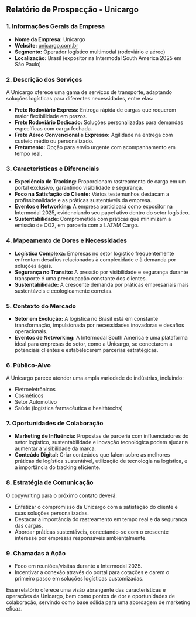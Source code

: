 ## Relatório de Prospecção - Unicargo

### 1. Informações Gerais da Empresa
- **Nome da Empresa:** Unicargo
- **Website:** [unicargo.com.br](http://www.unicargo.com.br)
- **Segmento:** Operador logístico multimodal (rodoviário e aéreo)
- **Localização:** Brasil (expositor na Intermodal South America 2025 em São Paulo)

### 2. Descrição dos Serviços
A Unicargo oferece uma gama de serviços de transporte, adaptando soluções logísticas para diferentes necessidades, entre elas:
- **Frete Rodoviário Express:** Entrega rápida de cargas que requerem maior flexibilidade em prazos.
- **Frete Rodoviário Dedicado:** Soluções personalizadas para demandas específicas com carga fechada.
- **Frete Aéreo Convencional e Expresso:** Agilidade na entrega com custeio médio ou personalizado.
- **Fretamento:** Opção para envio urgente com acompanhamento em tempo real.

### 3. Características e Diferenciais
- **Experiência de Tracking:** Proporcionam rastreamento de carga em um portal exclusivo, garantindo visibilidade e segurança.
- **Foco na Satisfação do Cliente:** Vários testemunhos destacam a profissionalidade e as práticas sustentáveis da empresa.
- **Eventos e Networking:** A empresa participará como expositor na Intermodal 2025, evidenciando seu papel ativo dentro do setor logístico.
- **Sustentabilidade:** Comprometida com práticas que minimizam a emissão de CO2, em parceria com a LATAM Cargo.

### 4. Mapeamento de Dores e Necessidades
- **Logística Complexa:** Empresas no setor logístico frequentemente enfrentam desafios relacionados à complexidade e à demanda por soluções ágeis.
- **Segurança no Transito:** A pressão por visibilidade e segurança durante transporte é uma preocupação constante dos clientes.
- **Sustentabilidade:** A crescente demanda por práticas empresariais mais sustentáveis e ecologicamente corretas.

### 5. Contexto do Mercado
- **Setor em Evolução:** A logística no Brasil está em constante transformação, impulsionada por necessidades inovadoras e desafios operacionais.
- **Eventos de Networking:** A Intermodal South America é uma plataforma ideal para empresas do setor, como a Unicargo, se conectarem a potenciais clientes e estabelecerem parcerias estratégicas.

### 6. Público-Alvo
A Unicargo parece atender uma ampla variedade de indústrias, incluindo:
- Eletroeletrônicos
- Cosméticos
- Setor Automotivo
- Saúde (logística farmacêutica e healthtechs)

### 7. Oportunidades de Colaboração
- **Marketing de Influência:** Propostas de parceria com influenciadores do setor logístico, sustentabilidade e inovação tecnológica podem ajudar a aumentar a visibilidade da marca.
- **Conteúdo Digital:** Criar conteúdos que falem sobre as melhores práticas de logística sustentável, utilização de tecnologia na logística, e a importância do tracking eficiente.

### 8. Estratégia de Comunicação
O copywriting para o próximo contato deverá:
- Enfatizar o compromisso da Unicargo com a satisfação do cliente e suas soluções personalizadas.
- Destacar a importância do rastreamento em tempo real e da segurança das cargas.
- Abordar práticas sustentáveis, conectando-se com o crescente interesse por empresas responsáveis ambientalmente.

### 9. Chamadas à Ação
- Foco em reuniões/visitas durante a Intermodal 2025.
- Incentivar a conexão através do portal para cotações e darem o primeiro passo em soluções logísticas customizadas.

Esse relatório oferece uma visão abrangente das características e operações da Unicargo, bem como pontos de dor e oportunidades de colaboração, servindo como base sólida para uma abordagem de marketing eficaz.